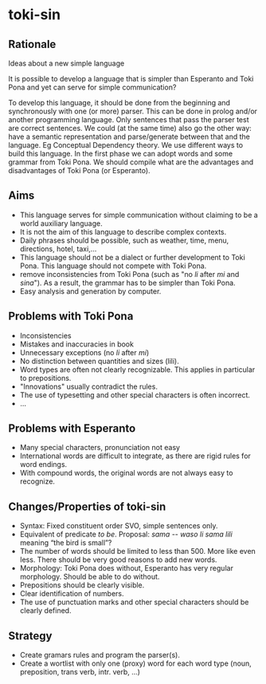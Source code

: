# toki-sin

## Rationale

Ideas about a new simple language

It is possible to develop a language that is simpler than Esperanto and Toki Pona and yet can serve for simple communication?

To develop this language, it should be done from the beginning and synchronously with one (or more) parser. This can be done in prolog and/or another programming language. Only sentences that pass the parser test are correct sentences.
We could (at the same time) also go the other way: have a semantic representation and parse/generate between that and the language. Eg Conceptual Dependency theory.
We use different ways to build this language. In the first phase we can adopt words and some grammar from Toki Pona. We should compile what are the advantages and disadvantages of Toki Pona (or Esperanto).

## Aims

* This language serves for simple communication without claiming to be a world auxiliary language.
* It is not the aim of this language to describe complex contexts.
* Daily phrases should be possible, such as weather, time, menu, directions, hotel, taxi,...
* This language should not be a dialect or further development to Toki Pona. This language should not compete with Toki Pona. 
* remove inconsistencies from Toki Pona (such as "no _li_ after _mi_ and _sina_"). As a result, the grammar has to be simpler than Toki Pona. 
* Easy analysis and generation by computer.

## Problems with Toki Pona

* Inconsistencies
* Mistakes and inaccuracies in book
* Unnecessary exceptions (no _li_ after _mi_)
* No distinction between quantities and sizes (lili).
* Word types are often not clearly recognizable. This applies in particular to prepositions.
* "Innovations" usually contradict the rules.
* The use of typesetting and other special characters is often incorrect.
* ...

## Problems with Esperanto
* Many special characters, pronunciation not easy
* International words are difficult to integrate, as there are rigid rules for word endings.
* With compound words, the original words are not always easy to recognize.

## Changes/Properties of toki-sin

* Syntax: Fixed constituent order SVO, simple sentences only.
* Equivalent of predicate _to be_. Proposal: _sama_ -- _waso li sama lili_ meaning “the bird is small”?
* The number of words should be limited to less than 500. More like even less. There should be very good reasons to add new words.
* Morphology: Toki Pona does without, Esperanto has very regular morphology. Should be able to do without.
* Prepositions should be clearly visible.
* Clear identification of numbers.
* The use of punctuation marks and other special characters should be clearly defined.

## Strategy
* Create gramars rules and program the parser(s).
* Create a wortlist with only one (proxy) word for each word type (noun, preposition, trans verb, intr. verb, ...) 

